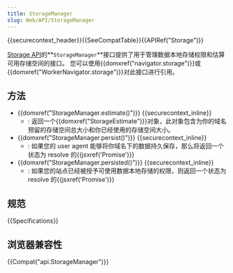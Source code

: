 ```yaml
---
title: StorageManager
slug: Web/API/StorageManager
---
```

{{securecontext_header}}{{SeeCompatTable}}{{APIRef("Storage")}}

[Storage API](https://developer.mozilla.org/zh-CN/docs/Web/API/Storage_API)的**`StorageManager`**接口提供了用于管理数据本地存储权限和估算可用存储空间的接口。 您可以使用{{domxref("navigator.storage")}}或{{domxref("WorkerNavigator.storage")}}对此接口进行引用。

## 方法

- {{domxref("StorageManager.estimate()")}} {{securecontext_inline}}
  - : 返回一个{{domxref("StorageEstimate")}}对象，此对象包含为你的域名预留的存储空间总大小和你已经使用的存储空间大小。
- {{domxref("StorageManager.persist()")}} {{securecontext_inline}}
  - : 如果您的 user agent 能够将你域名下的数据持久保存，那么将返回一个状态为 resolve 的{{jsxref('Promise')}}
- {{domxref("StorageManager.persisted()")}} {{securecontext_inline}}
  - : 如果您的站点已经被授予可使用数据本地存储的权限，则返回一个状态为 resolve 的{{jsxref('Promise')}}

## 规范

{{Specifications}}

## 浏览器兼容性

{{Compat("api.StorageManager")}}
